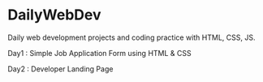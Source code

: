 # DailyWebDev
Daily web development projects and coding practice with HTML, CSS, JS.

Day1 : Simple Job Application Form using HTML & CSS

Day2 : Developer Landing Page 
